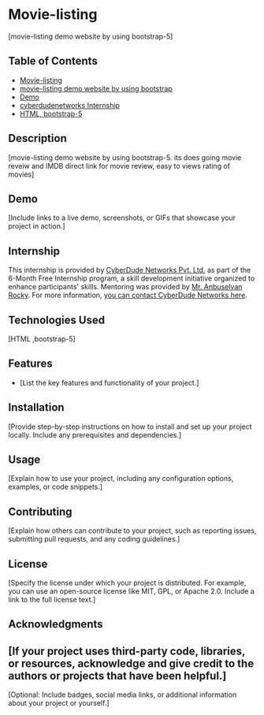 # Movie-listing 
[movie-listing demo website by using bootstrap-5]
## Table of Contents
- [Movie-listing](#project-title)
- [movie-listing demo website by using bootstrap](#description)
- [Demo](#demo)
- [cyberdudenetworks Internship](#internship)
- [HTML, bootstrap-5](#technologies-used)

## Description
[movie-listing demo website by using bootstrap-5. its does going movie reveiw and IMDB direct link for movie review, easy to views rating of movies]
## Demo
[Include links to a live demo, screenshots, or GIFs that showcase your project in action.]
## Internship
This internship is provided by [CyberDude Networks Pvt. Ltd.](https://youtube.com/cyberdudenetworks) as part of the 6-Month Free Internship program, a skill development initiative organized to enhance participants' skills. Mentoring was provided by [Mr. Anbuselvan Rocky](https://instagram.com/anbuselvanrocky). For more information, [you can contact CyberDude Networks here](https://cyberdudenetworks.com).
## Technologies Used 
[HTML ,bootstrap-5]
## Features
- [List the key features and functionality of your project.]
## Installation
[Provide step-by-step instructions on how to install and set up your project locally. Include any prerequisites and dependencies.]
## Usage
[Explain how to use your project, including any configuration options, examples, or code snippets.]
## Contributing
[Explain how others can contribute to your project, such as reporting issues, submitting pull requests, and any coding guidelines.]
## License
[Specify the license under which your project is distributed. For example, you can use an open-source license like MIT, GPL, or Apache 2.0. Include a link to the full license text.]
## Acknowledgments
[If your project uses third-party code, libraries, or resources, acknowledge and give credit to the authors or projects that have been helpful.]
---
[Optional: Include badges, social media links, or additional information about your project or yourself.]
